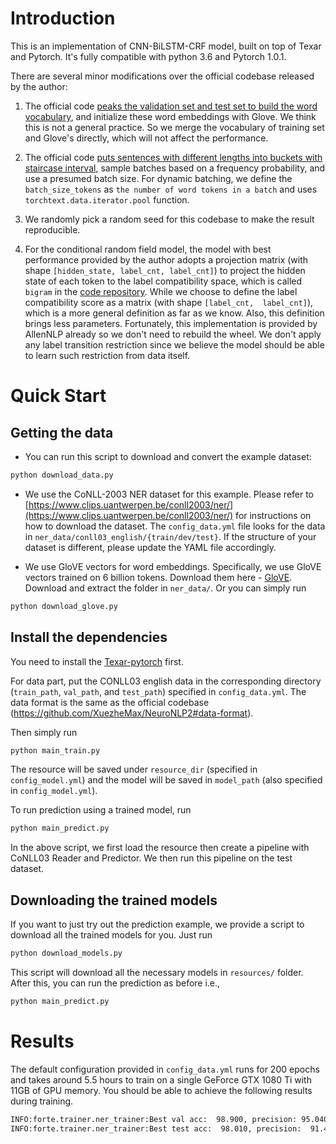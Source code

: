 # Introduction

This is an implementation of CNN-BiLSTM-CRF model, built on top of Texar and Pytorch. It's fully 
compatible with python 3.6 and Pytorch 1.0.1.


There are several minor modifications over the official codebase released by the author:

1. The official code [peaks the validation set and test set to build the 
word vocabulary](https://github.com/XuezheMax/NeuroNLP2/blob/2b9a0ea6ec9e1021660b29cdcd74c66824dd0e8c/neuronlp2/io/conll03_data.py#L33),
and initialize these word embeddings with Glove. We think this is not a 
general practice. So we merge the vocabulary of training set and Glove's 
directly, which will not affect the performance.

2. The official code [puts sentences with different lengths into buckets with staircase interval](https://github.com/XuezheMax/NeuroNLP2/blob/master/neuronlp2/io/conll03_data.py#L178), 
sample batches based on a frequency probability, and use a presumed batch size. For dynamic 
batching, we define the `batch_size_tokens` as `the number of word tokens in a batch` and uses 
`torchtext.data.iterator.pool` function.

3. We randomly pick a random seed for this codebase to make the result reproducible.

4. For the conditional random field model, the model with best performance provided by the author 
adopts a projection matrix (with shape `[hidden_state, label_cnt, label_cnt]`) to project the 
hidden state of each token to the label compatibility space, which is called `bigram` in the 
[code repository](https://github.com/XuezheMax/NeuroNLP2/blob/2b9a0ea6ec9e1021660b29cdcd74c66824dd0e8c/neuronlp2/nn/modules/crf.py#L34).
While we choose to define the label compatibility score as a matrix (with shape `[label_cnt, 
label_cnt]`), which is a more general definition as far as we know. Also, this definition brings 
less parameters. Fortunately, this implementation is provided by AllenNLP already so we don't need 
to rebuild the wheel. We don't apply any label transition restriction since we believe the model 
should be able to learn such restriction from data itself.

# Quick Start

## Getting the data

- You can run this script to download and convert the example dataset:
```bash 
python download_data.py
```

- We use the CoNLL-2003 NER dataset for this example. Please refer to [https://www.clips.uantwerpen.be/conll2003/ner/](https://www.clips.uantwerpen.be/conll2003/ner/)
for instructions on how to download the dataset. The `config_data.yml` file looks for the data in
`ner_data/conll03_english/{train/dev/test}`. If the structure of your dataset 
is different, please update the YAML file accordingly.

- We use GloVE vectors for word embeddings. Specifically, we use GloVE vectors trained on 6 
billion tokens. Download them here - [GloVE](http://nlp.stanford.edu/data/glove.6B.zip). 
Download and extract the folder in `ner_data/`. Or you can simply run

```bash
python download_glove.py
```
 
## Install the dependencies

You need to install the [Texar-pytorch](https://github.com/asyml/texar-pytorch) first.

For data part, put the CONLL03 english data in the corresponding directory (`train_path`, 
`val_path`, and `test_path`) specified in `config_data.yml`. The data format is the same as the 
official codebase (https://github.com/XuezheMax/NeuroNLP2#data-format).
 
Then simply run

 ```bash
python main_train.py
```

The resource will be saved under `resource_dir` (specified in `config_model.yml`) and the model will
be saved in `model_path` (also specified in `config_model.yml`).

To run prediction using a trained model, run

```bash
python main_predict.py
```

In the above script, we first load the resource then create a pipeline with CoNLL03 Reader and 
Predictor. We then run this pipeline on the test dataset.

## Downloading the trained models

If you want to just try out the prediction example, we provide a script to download all the 
trained models for you. Just run

```bash
python download_models.py
```

This script will download all the necessary models in `resources/` folder. After this, you can 
run the prediction as before i.e.,

```bash
python main_predict.py
```

# Results

The default configuration provided in `config_data.yml` runs for 200 epochs and takes around 5.5 
hours to train on a single GeForce GTX 1080 Ti with 11GB of GPU memory. You should be able to 
achieve the following results during training. 

```bash
INFO:forte.trainer.ner_trainer:Best val acc:  98.900, precision: 95.040, recall: 94.720, F1: 94.880, epoch=129
INFO:forte.trainer.ner_trainer:Best test acc:  98.010, precision:  91.430, recall:  91.450, F1:  91.440, epoch=129
```    
